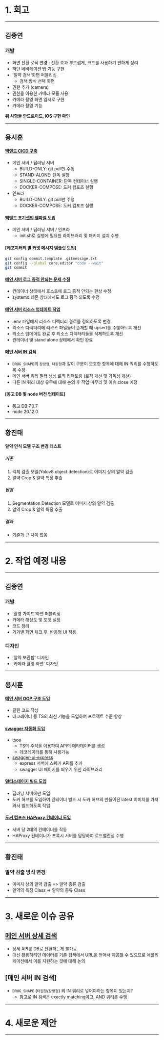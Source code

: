 # 1. 회고

---

## 김종연

### 개발
- 화면 전환 로직 변경 : 전환 효과 부드럽게, 코드를 사용하기 편하게 정리
- 하단 네비게이션 탭 기능 구현
- '알약 검색'화면 퍼블리싱
  - 검색 방식 선택 화면
- 권한 추가 (camera)
- 권한을 이용한 카메라 모듈 사용
- 카메라 촬영 화면 임시로 구현
- 카메라 촬영 기능

**위 사항들 안드로이드, IOS 구현 확인**

---

## 용시훈

#### [백엔드 CICD 구축](https://github.com/KNUT-Capstone-Design-team-1/wip-infra/issues/2)

- 메인 서버 / 딥러닝 서버
  - BUILD-ONLY: git pull만 수행
  - STAND-ALONE: 단독 실행
  - SINGLE-CONTAINER: 단독 컨테이너 실행
  - DOCKER-COMPOSE: 도커 컴포즈 실행
- 인프라
  - BUILD-ONLY: git pull만 수행
  - DOCKER-COMPOSE: 도커 컴포즈 실행

#### [백엔드 초기셋업 쉘파일 도입](https://github.com/KNUT-Capstone-Design-team-1/wip-main-server-v2/issues/19)

- 메인 서버 / 딥러닝 서버 / 인프라
  - init.sh로 실행에 필요한 라이브러리 및 패키지 설치 수행

#### [레포지터리 별 커밋 메시지 템플릿 도입]

```bash
git config commit.template .gitmessage.txt
git config --global core.editor "code --wait"
git commit
```

#### [메인 서버 로그 증적 안되는 문제 수정](https://github.com/KNUT-Capstone-Design-team-1/wip-main-server-v2/issues/20)

- 컨테이너 상태에서 호스트에 로그 증적 안되는 현상 수정
- systemd 데몬 상태에서도 로그 증적 되도록 수정

#### [메인 서버 리소스 업데이트 작업](https://github.com/KNUT-Capstone-Design-team-1/wip-main-server-v2/issues/11)

- .env 파일에서 리소스 디렉터리 경로를 정의하도록 변경
- 리소스 디렉터리에 리소스 파일들이 존재할 때 upsert를 수행하도록 개선
- 리소스 업데이트 완료 후 리소스 디렉터리들을 삭제하도록 개선
- 컨테이너 및 stand alone 상태에서 확인 완료

#### [메인 서버 IN 검색](https://github.com/KNUT-Capstone-Design-team-1/wip-main-server-v2/issues/17)

- `DRUG_SHAPE`의 `장방형`, `타원형`과 같이 구분이 모호한 항목에 대해 IN 쿼리를 수행하도록 수정
- 메인 서버 쿼리 필터 생성 로직 리팩토링 (로직 개선 및 가독성 개선)
- 다른 IN 쿼리 대상 유무에 대해 논의 후 작업 마무리 및 이슈 close 예정

#### [몽고 DB 및 node 버전 업데이트]

- 몽고 DB 7.0.7
- node 20.12.0

---

## 황진태

#### 알약 인식 모델 구조 변경 테스트

##### 기존

1. 객체 검출 모델(Yolov8 object detection)로 이미지 상의 알약 검출
2. 알약 Crop & 알약 특징 추출

##### 변경

1. Segmentation Detection 모델로 이미지 상의 알약 검출
2. 알약 Crop & 알약 특징 추출

##### 결과

- 기존과 큰 차이 없음

---

# 2. 작업 예정 내용

---

## 김종연

### 개발
- '촬영 가이드'화면 퍼블리싱
- 카메라 해상도 및 포맷 설정
- 코드 정리
- 기기별 화면 체크 후, 반응형 UI 적용

### 디자인
- '알약 보관함' 디자인
- '카메라 촬영 화면' 디자인

---

## 용시훈

#### [메인 서버 OOP 구조 도입](https://github.com/KNUT-Capstone-Design-team-1/wip-main-server-v2/issues/21)

- 클린 코드 작성
- 데코레이터 등 TS의 최신 기능을 도입하여 프로젝트 수준 향상

#### [swagger 자동화 도입](https://github.com/KNUT-Capstone-Design-team-1/wip-main-server-v2/issues/15)

- [tsoa](https://www.npmjs.com/package/tsoa)
  - TS의 주석을 이용하여 API의 메타데이터를 생성
  - 데코레이터를 통해 사용가능
- [swagger-ui-express](https://www.npmjs.com/package/swagger-ui-express)
  - express 서버에 스웨거 API를 추가
  - swagger UI 페이지를 띄우기 위한 라이브러리

#### [멀티스테이지 빌드 도입](https://github.com/KNUT-Capstone-Design-team-1/wip-deep-learning-server-v2/issues/5)

- 딥러닝 서버에만 도입
- 도커 허브를 도입하여 컨테이너 빌드 시 도커 허브의 만들어진 latest 이미지를 가져와서 빌드하도록 작업

#### [도커 컴포즈 HAProxy 컨테이너 도입](https://github.com/KNUT-Capstone-Design-team-1/wip-infra/issues/3)

- 서버 당 2대의 컨테이너를 작동
- HAProxy 컨테이너가 프록시 서버를 담당하여 로드밸런싱 수행

---

## 황진태

### 알약 검출 방식 변경

- 이미지 상의 알약 검출 => 알약 종류 검출
- 알약의 특징 Class => 알약의 종류 Class

---

# 3. 새로운 이슈 공유

## [메인 서버 상세 검색](https://github.com/KNUT-Capstone-Design-team-1/wip-main-server-v2/issues/16)

- 상세 API를 DB로 전환하는게 불가능
- 대신 활용하려던 데이터를 기존 검색에서 URL을 얻어서 제공할 수 있으므로 애플리케이션에서 이를 지원하는 것에 대해 논의

## [메인 서버 IN 검색]

- `DRUG_SHAPE` (`타원형`/`장방형`) 외 IN 쿼리로 넣어야하는 항목이 있는지?
  - 참고로 IN 검색은 exactly matching이고, AND 쿼리를 수행

---

# 4. 새로운 제안

---
